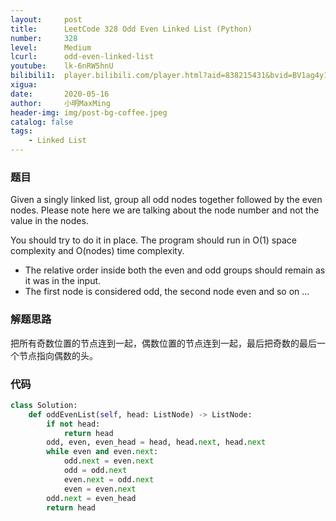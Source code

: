 ```yaml
---
layout:     post
title:      LeetCode 328 Odd Even Linked List (Python)
number:     328
level:      Medium
lcurl:      odd-even-linked-list
youtube:    lk-6nRW5hnU
bilibili1:  player.bilibili.com/player.html?aid=838215431&bvid=BV1ag4y1B78z&cid=191679254&page=1
xigua:      
date:       2020-05-16
author:     小明MaxMing
header-img: img/post-bg-coffee.jpeg
catalog: false
tags:
    - Linked List
---
```


### 题目

Given a singly linked list, group all odd nodes together followed by the even nodes. Please note here we are talking about the node number and not the value in the nodes.

You should try to do it in place. The program should run in O(1) space complexity and O(nodes) time complexity.

- The relative order inside both the even and odd groups should remain as it was in the input.
- The first node is considered odd, the second node even and so on ...

### 解题思路

把所有奇数位置的节点连到一起，偶数位置的节点连到一起，最后把奇数的最后一个节点指向偶数的头。

### 代码
```python
class Solution:
    def oddEvenList(self, head: ListNode) -> ListNode:
        if not head:
            return head
        odd, even, even_head = head, head.next, head.next
        while even and even.next:
            odd.next = even.next
            odd = odd.next
            even.next = odd.next
            even = even.next
        odd.next = even_head
        return head
```
